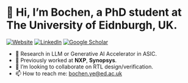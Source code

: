 # 👋 Hi, I’m Bochen, a PhD student at The University of Eidnburgh, UK.

[![Website](https://img.shields.io/badge/Website-Bochen-000?style=flat&logo=Google-Chrome&logoColor=white)](https://bochen-ye.github.io/)
[![LinkedIn](https://img.shields.io/badge/LinkedIn-BochenYe-blue?style=flat&logo=LinkedIn)]([https://www.linkedin.com/in/bochen-ye-455a42245/](https://www.linkedin.com/in/bochen-ye-455a42245/))
[![Google Scholar](https://img.shields.io/badge/Scholar-Bochen_Ye-4A90E2?style=flat&logo=Google-Scholar)]([]())

- 👀 Research in LLM or Generative AI Accelerator in ASIC.
- 🔭 Previously worked at **NXP**, **Synopsys**.
- 💞️ I’m looking to collaborate on RTL design/verification.
- 📫 How to reach me: bochen.ye@ed.ac.uk
